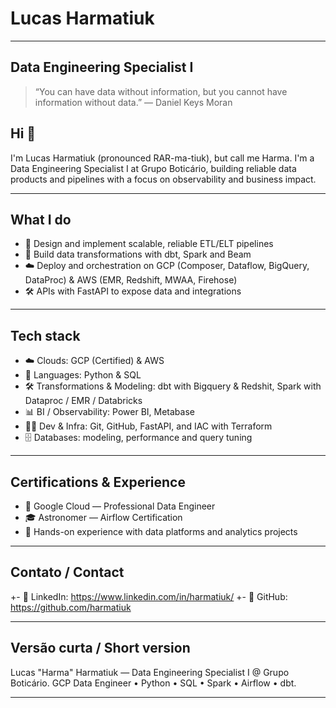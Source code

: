# Lucas Harmatiuk
---
## Data Engineering Specialist I

> “You can have data without information, but you cannot have information without data.” — Daniel Keys Moran

## Hi 👋

I'm Lucas Harmatiuk (pronounced RAR-ma-tiuk), but call me Harma. I'm a Data Engineering Specialist I at Grupo Boticário, building reliable data products and pipelines with a focus on observability and business impact.

---

## What I do

* 🚀 Design and implement scalable, reliable ETL/ELT pipelines
* 🧰 Build data transformations with dbt, Spark and Beam
* ☁️ Deploy and orchestration on GCP (Composer, Dataflow, BigQuery, DataProc) & AWS (EMR, Redshift, MWAA, Firehose) 
* 🛠️ APIs with FastAPI to expose data and integrations

---

## Tech stack

* ☁️ Clouds: GCP (Certified) & AWS
* 🧩 Languages: Python & SQL
* 🛠️ Transformations & Modeling: dbt with Bigquery & Redshit, Spark with Dataproc / EMR / Databricks 
* 📊 BI / Observability: Power BI, Metabase
* 🧑‍💻 Dev & Infra: Git, GitHub, FastAPI, and IAC with Terraform
* 🗄️ Databases: modeling, performance and query tuning

---

## Certifications & Experience

- 🏅 Google Cloud — Professional Data Engineer
- 🎓 Astronomer — Airflow Certification
- 📌 Hands-on experience with data platforms and analytics projects

---

## Contato / Contact

+- 🔗 LinkedIn: https://www.linkedin.com/in/harmatiuk/
+- 🐙 GitHub: https://github.com/harmatiuk

---

## Versão curta / Short version

Lucas "Harma" Harmatiuk — Data Engineering Specialist I @ Grupo Boticário. GCP Data Engineer • Python • SQL • Spark • Airflow • dbt.

---
